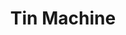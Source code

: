 ---
title: "Tin Machine"
summary: "Tin Machine were a British–American rock band formed in 1988, and fronted by English singer-songwriter David Bowie. The band consisted of Bowie on lead vocals, saxophone and guitar; Reeves Gabrels on guitar and vocals; Tony Fox Sales on bass and vocals; and Hunt Sales on drums and vocals. The Sales brothers had previously performed with Bowie and Iggy Pop during the 1977 tour for The Idiot. Kevin Armstrong played additional guitar and keyboards on the band's first and second studio albums and first tour, and American guitarist Eric Schermerhorn played on the second tour and live album Tin Machine Live: Oy Vey, Baby .
Hunt Sales said that the band's name \"reflects the sound of the band\", and Bowie stated that he and his band members joined up \"to make the kind of music that we enjoyed listening to\", and to rejuvenate himself artistically.The band recorded two studio albums and one live album before dissolving in 1992, after which Bowie returned to his solo career. By the end of 2012, they had sold two million albums. Bowie said Tin Machine helped revitalise his career."
image: "tin-machine.jpg"
apple_music_artist_url: "None"
wikipedia_url: "https://en.wikipedia.org/wiki/Tin_Machine"
---